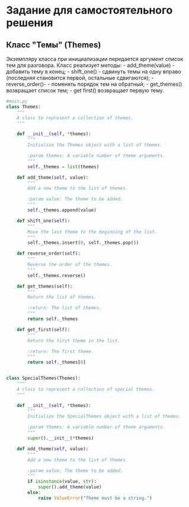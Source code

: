 # Задание для самостоятельного решения

## Класс "Темы" (Themes)

Экземпляру класса при инициализации передается аргумент список тем для
разговора.
Класс реализует методы:
\- add_theme(value) - добавить тему в конец;
\- shift_one() - сдвинуть темы на одну вправо (последняя становится первой, остальные сдвигаются);
\- reverse_order()- - поменять порядок тем на обратный;
\- get_themes() возвращает список тем;
\- get first() возвращает первую тему.


```PYTHON
#main.py
class Themes:
    """
    A class to represent a collection of themes.
    """

    def __init__(self, *themes):
        """
        Initialize the Themes object with a list of themes.

        :param themes: A variable number of theme arguments.
        """
        self._themes = list(themes)

    def add_theme(self, value):
        """
        Add a new theme to the list of themes.

        :param value: The theme to be added.
        """
        self._themes.append(value)

    def shift_one(self):
        """
        Move the last theme to the beginning of the list.
        """
        self._themes.insert(0, self._themes.pop())

    def reverse_order(self):
        """
        Reverse the order of the themes.
        """
        self._themes.reverse()

    def get_themes(self):
        """
        Return the list of themes.

        :return: The list of themes.
        """
        return self._themes

    def get_first(self):
        """
        Return the first theme in the list.

        :return: The first theme.
        """
        return self._themes[0]


class SpecialThemes(Themes):
    """
    A class to represent a collection of special themes.
    """

    def __init__(self, *themes):
        """
        Initialize the SpecialThemes object with a list of themes.

        :param themes: A variable number of theme arguments.
        """
        super().__init__(*themes)

    def add_theme(self, value):
        """
        Add a new theme to the list of themes.

        :param value: The theme to be added.
        """
        if isinstance(value, str):
            super().add_theme(value)
        else:
            raise ValueError("Theme must be a string.")
```
